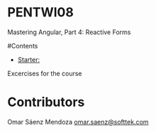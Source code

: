 # PENTWI08
Mastering Angular, Part 4: Reactive Forms

#Contents
* [Starter:](https://github.com/training4developers/mastering-angular-starter)

Excercises for the course
# Contributors
Omar Sáenz Mendoza
omar.saenz@softtek.com


